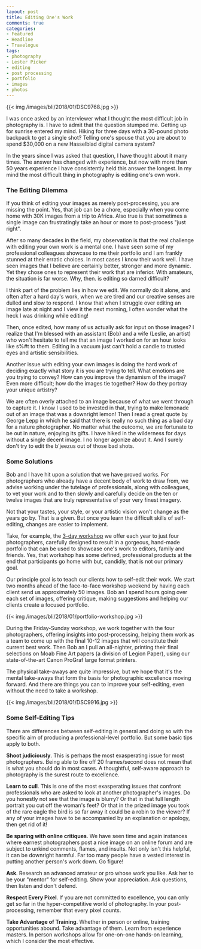 ```yaml
---
layout: post
title: Editing One's Work
comments: true
categories:
- Featured
- Headline
- Travelogue
tags:
- photography
- Lester Picker
- editing
- post processing
- portfolio
- images
- photos
---
```


{{<  img /images/bli/2018/01/DSC9768.jpg  >}}

I was once asked by an interviewer what I thought the most difficult job in photography is. I have to admit that the question stumped me. Getting up for sunrise entered my mind. Hiking for three days with a 30-pound photo backpack to get a single shot? Telling one's spouse that you are about to spend $30,000 on a new Hasselblad digital camera system? 

<!--more-->

In the years since I was asked that question, I have thought about it many times. The answer has changed with experience, but now with more than 50 years experience I have consistently held this answer the longest. In my mind the most difficult thing in photography is editing one's own work. 

### The Editing Dilemma

If you think of editing your images as merely post-processing, you are missing the point. Yes, that job can be a chore, especially when you come home with 30K images from a trip to Africa. Also true is that sometimes a single image can frustratingly take an hour or more to post-process "just right". 

After so many decades in the field, my observation is that the real challenge with editing your own work is a mental one. I have seen some of my professional colleagues showcase to me their portfolio and I am frankly stunned at their erratic choices. In most cases I know their work well. I have seen images that I believe are certainly better, stronger and more dynamic. Yet they chose ones to represent their work that are inferior. With amateurs, the situation is far worse. Why, then. is editing so darned difficult?

I think part of the problem lies in how we edit. We normally do it alone, and often after a hard day's work, when we are tired and our creative senses are dulled and slow to respond. I know that when I struggle over editing an image late at night and I view it the next morning, I often wonder what the heck I was drinking while editing!

Then, once edited, how many of us actually ask for input on those images? I realize that I'm blessed with an assistant (Bob) and a wife (Leslie, an artist) who won't hesitate to tell me that an image I worked on for an hour looks like s%#t to them. Editing in a vacuum just can't hold a candle to trusted eyes and artistic sensibilities. 

Another issue with editing your own images is doing the hard work of deciding exactly what story it is you are trying to tell. What emotions are you trying to convey? How can you improve the dynamism of the image? Even more difficult; how do the images tie together? How do they portray your unique artistry?

We are often overly attached to an image because of what we went through to capture it. I know I used to be invested in that, trying to make lemonade out of an image that was a downright lemon! Then I read a great quote by George Lepp in which he said that there is really no such thing as a bad day for a nature photographer. No matter what the outcome, we are fortunate to be out in nature, enjoying its gifts. I have hiked in the wilderness for days without a single decent image. I no longer agonize about it. And I surely don't try to edit the b'jeezus out of those bad shots. 

### Some Solutions

Bob and I have hit upon a solution that we have proved works. For photographers who already have a decent body of work to draw from, we advise working under the tutelage of professionals, along with colleagues, to vet your work and to then slowly and carefully decide on the ten or twelve images that are truly representative of your very finest imagery. 

Not that your tastes, your style, or your artistic vision won't change as the years go by. That is a given. But once you learn the difficult skills of self-editing, changes are easier to implement. 

Take, for example, the [3-day workshop](http://workshops.lesterpickerphoto.com/page/810) we offer each year to just four photographers, carefully designed to result in a gorgeous, hand-made portfolio that can be used to showcase one's work to editors, family and friends. Yes, that workshop has some defined, professional products at the end that participants go home with but, candidly, that is not our primary goal. 

Our principle goal is to teach our clients how to self-edit their work. We start two months ahead of the face-to-face workshop weekend by having each client send us approximately 50 images. Bob an I spend hours going over each set of images, offering critique, making suggestions and helping our clients create a focused portfolio. 

{{<  img /images/bli/2018/01/portfolio-workshop.jpg  >}}

During the Friday-Sunday workshop, we work together with the four photographers, offering insights into post-processing, helping them work as a team to come up with the final 10-12 images that will constitute their current best work. Then Bob an I pull an all-nighter, printing their final selections on Moab Fine Art papers (a division of Legion Paper), using our state-of-the-art Canon ProGraf large format printers. 

The physical take-aways are quite impressive, but we hope that it's the mental take-aways that form the basis for photographic excellence moving forward. And there are things you can to improve your self-editing, even without the need to take a workshop. 

{{<  img /images/bli/2018/01/DSC9916.jpg  >}}

### Some Self-Editing Tips

There are differences between self-editing in general and doing so with the specific aim of producing a professional-level portfolio. But some basic tips apply to both. 

**Shoot judiciously**. This is perhaps the most exasperating issue for most photographers. Being able to fire off 20 frames/second does not mean that is what you should do in most cases. A thoughtful, self-aware approach to photography is the surest route to excellence. 

**Learn to cull**. This is one of the most exasperating issues that confront professionals who are asked to look at another photographer's images. Do you honestly not see that the image is blurry? Or that in that full length portrait you cut off the woman's feet? Or that in the prized image you took of the rare eagle the bird is so far away it could be a robin to the viewer? If any of your images have to be accompanied by an explanation or apology, then get rid of it!

**Be sparing with online critiques**. We have seen time and again instances where earnest photographers post a nice image on an online forum and are subject to unkind comments, flames, and insults. Not only isn't this helpful, it can be downright harmful. Far too many people have a vested interest in putting another person's work down. Go figure!

**Ask**. Research an advanced amateur or pro whose work you like. Ask her to be your "mentor" for self-editing. Show your appreciation. Ask questions, then listen and don't defend.

**Respect Every Pixel**. If you are not committed to excellence, you can only get so far in the hyper-competitive world of photography. In your post-processing, remember that every pixel counts. 

**Take Advantage of Training**. Whether in person or online, training opportunities abound. Take advantage of them. Learn from experience masters. In person workshops allow for one-on-one hands-on learning, which I consider the most effective. 